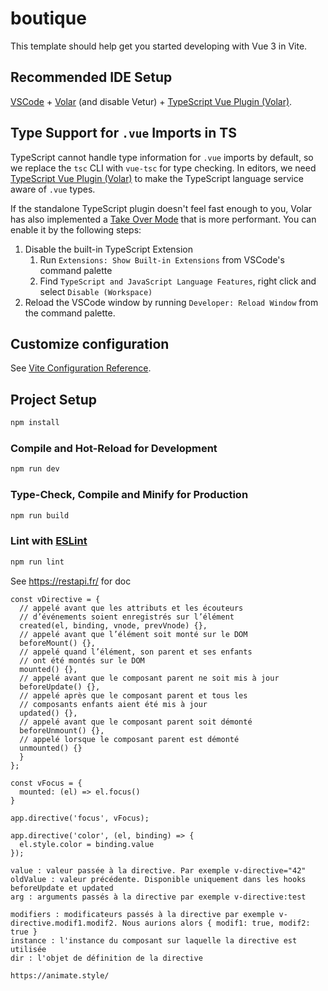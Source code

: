 # boutique

This template should help get you started developing with Vue 3 in Vite.

## Recommended IDE Setup

[VSCode](https://code.visualstudio.com/) + [Volar](https://marketplace.visualstudio.com/items?itemName=Vue.volar) (and disable Vetur) + [TypeScript Vue Plugin (Volar)](https://marketplace.visualstudio.com/items?itemName=Vue.vscode-typescript-vue-plugin).

## Type Support for `.vue` Imports in TS

TypeScript cannot handle type information for `.vue` imports by default, so we replace the `tsc` CLI with `vue-tsc` for type checking. In editors, we need [TypeScript Vue Plugin (Volar)](https://marketplace.visualstudio.com/items?itemName=Vue.vscode-typescript-vue-plugin) to make the TypeScript language service aware of `.vue` types.

If the standalone TypeScript plugin doesn't feel fast enough to you, Volar has also implemented a [Take Over Mode](https://github.com/johnsoncodehk/volar/discussions/471#discussioncomment-1361669) that is more performant. You can enable it by the following steps:

1. Disable the built-in TypeScript Extension
   1. Run `Extensions: Show Built-in Extensions` from VSCode's command palette
   2. Find `TypeScript and JavaScript Language Features`, right click and select `Disable (Workspace)`
2. Reload the VSCode window by running `Developer: Reload Window` from the command palette.

## Customize configuration

See [Vite Configuration Reference](https://vitejs.dev/config/).

## Project Setup

```sh
npm install
```

### Compile and Hot-Reload for Development

```sh
npm run dev
```

### Type-Check, Compile and Minify for Production

```sh
npm run build
```

### Lint with [ESLint](https://eslint.org/)

```sh
npm run lint
```

See https://restapi.fr/ for doc

```
const vDirective = {
  // appelé avant que les attributs et les écouteurs
  // d’événements soient enregistrés sur l’élément
  created(el, binding, vnode, prevVnode) {},
  // appelé avant que l’élément soit monté sur le DOM
  beforeMount() {},
  // appelé quand l’élément, son parent et ses enfants
  // ont été montés sur le DOM
  mounted() {},
  // appelé avant que le composant parent ne soit mis à jour
  beforeUpdate() {},
  // appelé après que le composant parent et tous les
  // composants enfants aient été mis à jour
  updated() {},
  // appelé avant que le composant parent soit démonté
  beforeUnmount() {},
  // appelé lorsque le composant parent est démonté
  unmounted() {}
  }
};

const vFocus = {
  mounted: (el) => el.focus()
}

app.directive('focus', vFocus);

app.directive('color', (el, binding) => {
  el.style.color = binding.value
});

value : valeur passée à la directive. Par exemple v-directive="42"
oldValue : valeur précédente. Disponible uniquement dans les hooks beforeUpdate et updated
arg : arguments passés à la directive par exemple v-directive:test

modifiers : modificateurs passés à la directive par exemple v-directive.modif1.modif2. Nous aurions alors { modif1: true, modif2: true }
instance : l'instance du composant sur laquelle la directive est utilisée
dir : l'objet de définition de la directive

https://animate.style/

```

